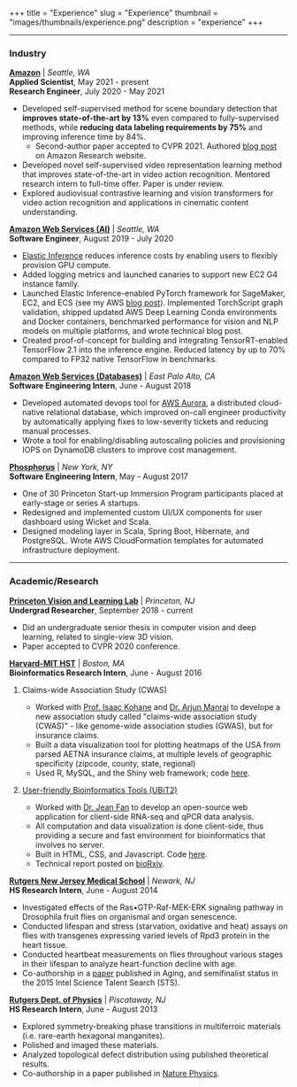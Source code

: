 +++
title = "Experience"
slug = "Experience"
thumbnail = "images/thumbnails/experience.png"
description = "experience"
+++

---------------------------
### Industry
[**Amazon**](https://amazon.com) | *Seattle, WA*  
**Applied Scientist**, May 2021 - present  
**Research Engineer**, July 2020 - May 2021

- Developed self-supervised method for scene boundary detection that **improves state-of-the-art by 13%** even compared to fully-supervised methods, while **reducing data labeling requirements by 75%** and improving inference time by 84%.
    - Second-author paper accepted to CVPR 2021. Authored [blog post](https://www.amazon.science/blog/automatically-identifying-scene-boundaries-in-movies-and-tv-shows) on Amazon Research website.
- Developed novel self-supervised video representation learning method that improves state-of-the-art in video action recognition. Mentored research intern to full-time offer. Paper is under review.
- Explored audiovisual contrastive learning and vision transformers for video action recognition and applications in cinematic content understanding.

[**Amazon Web Services (AI)**](https://aws.amazon.com) | *Seattle, WA*  
**Software Engineer**, August 2019 - July 2020

- [Elastic Inference](https://aws.amazon.com/machine-learning/elastic-inference/) reduces inference costs by enabling users to flexibly provision GPU compute.
- Added logging metrics and launched canaries to support new EC2 G4 instance family.
- Launched Elastic Inference-enabled PyTorch framework for SageMaker, EC2, and ECS (see my AWS [blog post](https://aws.amazon.com/blogs/machine-learning/reduce-ml-inference-costs-on-amazon-sagemaker-for-pytorch-models-using-amazon-elastic-inference/)). Implemented TorchScript graph validation, shipped updated AWS Deep Learning Conda environments and Docker containers, benchmarked performance for vision and NLP models on multiple platforms, and wrote technical blog post.
- Created proof-of-concept for building and integrating TensorRT-enabled TensorFlow 2.1 into the inference engine. Reduced latency by up to 70% compared to FP32 native TensorFlow in benchmarks.

[**Amazon Web Services (Databases)**](https://aws.amazon.com) | *East Palo Alto, CA*  
**Software Engineering Intern**, June - August 2018

- Developed automated devops tool for [AWS Aurora](https://aws.amazon.com/rds/aurora/), a distributed cloud-native relational database, which improved on-call engineer productivity by automatically applying fixes to low-severity tickets and reducing manual processes.
- Wrote a tool for enabling/disabling autoscaling policies and provisioning IOPS on DynamoDB clusters to improve cost management.


[**Phosphorus**](https://phosphorus.com) | *New York, NY*  
**Software Engineering Intern**, May - August 2017

- One of 30 Princeton Start-up Immersion Program participants placed at early-stage or series A startups.
- Redesigned and implemented custom UI/UX components for user dashboard using Wicket and Scala.
- Designed modeling layer in Scala, Spring Boot, Hibernate, and PostgreSQL. Wrote AWS CloudFormation templates for automated infrastructure deployment.

---------------------------
### Academic/Research
[**Princeton Vision and Learning Lab**](http://pvl.cs.princeton.edu/) | *Princeton, NJ*  
**Undergrad Researcher**, September 2018 - current

- Did an undergraduate senior thesis in computer vision and deep learning, related to single-view 3D vision.
- Paper accepted to CVPR 2020 conference.

[**Harvard-MIT HST**](http://dbmi.hms.harvard.edu/) | *Boston, MA*  
**Bioinformatics Research Intern**, June - August 2016

1. Claims-wide Association Study (CWAS)
    - Worked with [Prof. Isaac Kohane](https://dbmi.hms.harvard.edu/person/faculty/zak-kohane) and [Dr. Arjun Manrai](https://scholar.google.com/citations?user=uzzY6UAAAAAJ&hl=en) to develope a new association study called "claims-wide association study (CWAS)" - like genome-wide association studies (GWAS), but for insurance claims.
    - Built a data visualization tool for plotting heatmaps of the USA from parsed AETNA insurance claims, at multiple levels of geographic specificity (zipcode, county, state, regional)
    - Used R, MySQL, and the Shiny web framework; code [here](https://github.com/dfan/CWAS_Census).

2. [User-friendly Bioinformatics Tools (UBiT2)](http://ubit2.com/)
    - Worked with [Dr. Jean Fan](https://jef.works/) to develop an open-source web application for client-side RNA-seq and qPCR data analysis.
    - All computation and data visualization is done client-side, thus providing a secure and fast environment for bioinformatics that involves no server.
    - Built in HTML, CSS, and Javascript. Code [here](http://ubit2.com/).
    - Technical report posted on [bioRxiv](https://www.biorxiv.org/content/early/2017/03/22/118992).

[**Rutgers New Jersey Medical School**](http://njms.rutgers.edu/) | *Newark, NJ*  
**HS Research Intern**, June - August 2014

- Investigated effects of the Ras•GTP-Raf-MEK-ERK signaling pathway in Drosophila fruit flies on organismal and organ senescence.
- Conducted lifespan and stress (starvation, oxidative and heat) assays on flies with transgenes expressing varied levels of Rpd3 protein in the heart tissue.
- Conducted heartbeat measurements on flies throughout various stages in their lifespan to analyze heart-function decline with age.
- Co-authorship in a [paper](https://www.ncbi.nlm.nih.gov/pmc/articles/PMC4600623/) published in Aging, and semifinalist status in the 2015 Intel Science Talent Search (STS).

[**Rutgers Dept. of Physics**](https://physics.rutgers.edu/) | *Piscataway, NJ*  
**HS Research Intern**, June - August 2013

- Explored symmetry-breaking phase transitions in multiferroic materials (i.e. rare-earth hexagonal manganites).
- Polished and imaged these materials.
- Analyzed topological defect distribution using published theoretical results.
- Co-authorship in a paper published in [Nature Physics](https://www.nature.com/articles/nphys3142).